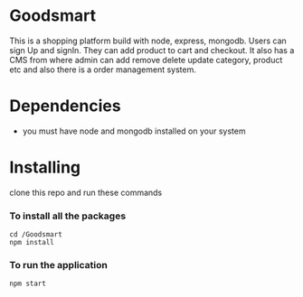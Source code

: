 # Goodsmart
This is a shopping platform build with node, express, mongodb. Users can sign Up and signIn. They can add product to cart and checkout. It also has a CMS from where admin can add remove delete update category, product etc and also there is a order management system.
# Dependencies
* you must have node and mongodb installed on your system
# Installing
clone this repo and run these commands
### To install all the packages
```
cd /Goodsmart
npm install
```

### To run the application
```
npm start
```

